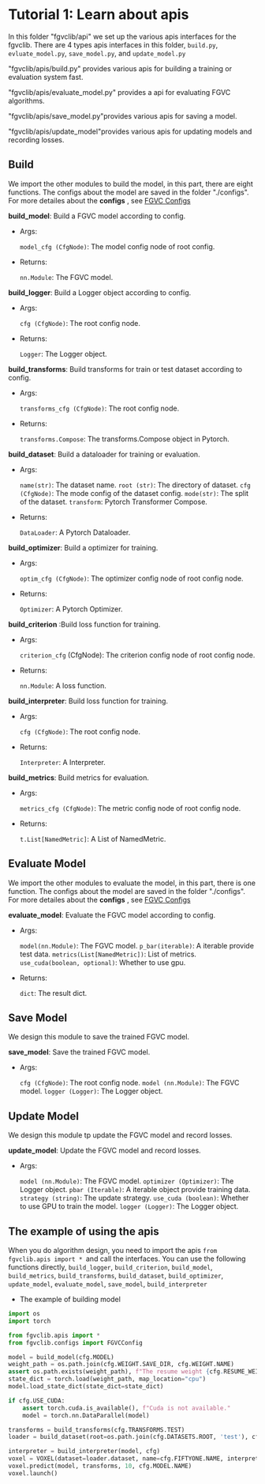 # Tutorial 1: Learn about apis

In this folder "fgvclib/api" we set up the various apis interfaces for the fgvclib.
There are 4 types apis interfaces in this folder, ```build.py```, ```evluate_model.py```, ```save_model.py```, and ```update_model.py```

"fgvclib/apis/build.py" provides various apis for building a training or evaluation system fast.

"fgvclib/apis/evaluate_model.py" provides a api for evaluating FGVC algorithms.

"fgvclib/apis/save_model.py"provides various apis for saving a model.

"fgvclib/apis/update_model"provides various apis for updating models and recording losses.


## Build
We import the other modules to build the model, in this part, there are eight functions. The configs about the model are saved in the folder "./configs". For more detailes about the **configs** , see [FGVC Configs](https://docs-yyq.readthedocs.io/en/latest/global_configs.html)

**build_model**: Build a FGVC model according to config.
- Args:

    `model_cfg (CfgNode)`: The model config node of root config.

- Returns:

    `nn.Module`: The FGVC model.

**build_logger**: Build a Logger object according to config.
- Args:

    `cfg (CfgNode)`: The root config node.

- Returns:

    `Logger`: The Logger object.

**build_transforms**: Build transforms for train or test dataset according to config.
- Args:

    `transforms_cfg (CfgNode)`: The root config node.

- Returns:

    `transforms.Compose`: The transforms.Compose object in Pytorch.

**build_dataset**: Build a dataloader for training or evaluation.
- Args: 

    `name(str)`: The dataset name.
    `root (str)`: The directory of dataset.
    `cfg (CfgNode)`: The mode config of the dataset config.
    `mode(str)`: The split of the dataset.
    `transform`: Pytorch Transformer Compose.

- Returns:

    `DataLoader`: A Pytorch Dataloader.

**build_optimizer**: Build a optimizer for training.
- Args:

    `optim_cfg (CfgNode)`: The optimizer config node of root config node.

- Returns:

    `Optimizer`: A Pytorch Optimizer.

**build_criterion** :Build loss function for training.
- Args:

   `criterion_cfg` (CfgNode): The criterion config node of root config node.

- Returns:

    `nn.Module`: A loss function.

**build_interpreter**: Build loss function for training.
- Args:

    `cfg (CfgNode)`: The root config node.

- Returns:

    `Interpreter`: A Interpreter.

**build_metrics**: Build metrics for evaluation.
- Args:

    `metrics_cfg (CfgNode)`: The metric config node of root config node.
    
- Returns:

    `t.List[NamedMetric]`: A List of NamedMetric.

## Evaluate Model

We import the other modules to evaluate the model, in this part, there is one function. The configs about the model are saved in the folder "./configs". For more detailes about the **configs** , see [FGVC Configs](https://docs-yyq.readthedocs.io/en/latest/global_configs.html)

**evaluate_model**: Evaluate the FGVC model according to config.
- Args:

    `model(nn.Module)`: The FGVC model.
    `p_bar(iterable)`: A iterable provide test data.
    `metrics(List[NamedMetric])`: List of metrics.
    `use_cuda(boolean, optional)`: Whether to use gpu.

- Returns:

    `dict`: The result dict.


## Save Model

We design this module to save the trained FGVC model.

**save_model**: Save the trained FGVC model.
- Args:

    `cfg (CfgNode)`: The root config node.
    `model (nn.Module)`: The FGVC model.
    `logger (Logger)`: The Logger object.

## Update Model

We design this module tp update the FGVC model and record losses.

**update_model**: Update the FGVC model and record losses.
- Args:

    `model (nn.Module)`: The FGVC model.
    `optimizer (Optimizer)`: The Logger object.
    `pbar (Iterable)`: A iterable object provide training data.
    `strategy (string)`: The update strategy.
    `use_cuda (boolean)`: Whether to use GPU to train the model.
    `logger (Logger)`: The Logger object.

## The example of using the apis
When you do algorithm design, you need to import the apis ```from fgvclib.apis import * ```and call the interfaces. You can use the following functions directly, ```build_logger```,  ```build_criterion```, ```build_model```, ```build_metrics```, ```build_transforms```, ```build_dataset```, ```build_optimizer```, ```update_model```, ```evaluate_model```, ```save_model```, ```build_interpreter```

- The example of building model
```python
import os
import torch

from fgvclib.apis import *
from fgvclib.configs import FGVCConfig

model = build_model(cfg.MODEL)
weight_path = os.path.join(cfg.WEIGHT.SAVE_DIR, cfg.WEIGHT.NAME)
assert os.path.exists(weight_path), f"The resume weight {cfg.RESUME_WEIGHT} dosn't exists."
state_dict = torch.load(weight_path, map_location="cpu")
model.load_state_dict(state_dict=state_dict)

if cfg.USE_CUDA:
    assert torch.cuda.is_available(), f"Cuda is not available."
    model = torch.nn.DataParallel(model)

transforms = build_transforms(cfg.TRANSFORMS.TEST)
loader = build_dataset(root=os.path.join(cfg.DATASETS.ROOT, 'test'), cfg=cfg.DATASETS.TEST, transforms=transforms)

interpreter = build_interpreter(model, cfg)
voxel = VOXEL(dataset=loader.dataset, name=cfg.FIFTYONE.NAME, interpreter=interpreter)
voxel.predict(model, transforms, 10, cfg.MODEL.NAME)
voxel.launch()
```
